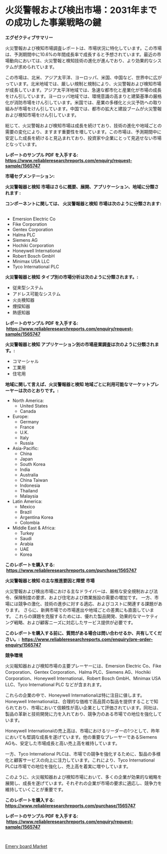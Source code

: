 <p><h1>火災警報および検出市場：2031年までの成功した事業戦略の鍵</h1></p><p><strong>エグゼクティブサマリー</strong></p>
<p><p>火災警報および検知市場調査レポートは、市場状況に特化しています。この市場は、予測期間中に10.6%の年間成長率で成長すると予想されています。最近の市場動向においては、火災警報と検知技術の進化が進んでおり、より効果的なシステムが求められています。</p><p>この市場は、北米、アジア太平洋、ヨーロッパ、米国、中国など、世界中に広がっています。北米地域では、厳しい規制と規制により、火災警報および検知市場が成長しています。アジア太平洋地域では、急速な都市化と産業化が市場の成長をけん引しています。ヨーロッパ地域では、環境意識の高まりと建築基準の厳格化が消防市場をけん引しています。米国では、産業の多様化と火災予防への取り組みが市場をけん引しています。中国では、都市の拡大と建設ブームが火災警報および検知市場をけん引しています。</p><p>総じて、火災警報および検知市場は成長を続けており、技術の進化や地域ごとの需要の変化により、ますます重要性を増しています。この市場は、予測期間中に安定した成長を続けると見込まれており、投資家や企業にとって見逃せない市場となっています。</p></p>
<p><strong>レポートのサンプル PDF を入手する: <a href="https://www.reliableresearchreports.com/enquiry/request-sample/1565747">https://www.reliableresearchreports.com/enquiry/request-sample/1565747</a></strong></p>
<p><strong>市場セグメンテーション:</strong></p>
<p><strong> 火災警報器と検知 市場はさらに概要、展開、アプリケーション、地域に分類されます :</strong></p>
<p><strong>コンポーネントに関しては、 火災警報器と検知 市場は次のように分類されます: &nbsp;</strong></p>
<p><ul><li>Emersion Electric Co</li><li>Fike Corporation</li><li>Gentex Corporation</li><li>Halma PLC</li><li>Siemens AG</li><li>Hochiki Corporation</li><li>Honeywell International</li><li>Robert Bosch GmbH</li><li>Minimax USA LLC</li><li>Tyco International PLC</li></ul></p>
<p><strong> 火災警報器と検知 タイプ別の市場分析は次のように分類されます。:</strong></p>
<p><ul><li>従来型システム</li><li>アドレス可能なシステム</li><li>火炎検知器</li><li>煙探知器</li><li>熱感知器</li></ul></p>
<p><strong>レポートのサンプル PDF を入手する: &nbsp;<a href="https://www.reliableresearchreports.com/enquiry/request-sample/1565747">https://www.reliableresearchreports.com/enquiry/request-sample/1565747</a></strong></p>
<p><strong> 火災警報器と検知 アプリケーション別の市場産業調査は次のように分類されます。:</strong></p>
<p><ul><li>コマーシャル</li><li>工業用</li><li>住宅用</li></ul></p>
<p><strong>地域に関して言えば、火災警報器と検知 地域ごとに利用可能なマーケットプレーヤーは次のとおりです。:</strong></p>
<p><ul>
    <li>
        North America:
        <ul>
            <li>United States</li>
            <li>Canada</li>
        </ul>
    </li>
    <li>
        Europe:
        <ul>
            <li>Germany</li>
            <li>France</li>
            <li>U.K.</li>
            <li>Italy</li>
            <li>Russia</li>
        </ul>
    </li>
    <li>
        Asia-Pacific:
        <ul>
            <li>China</li>
            <li>Japan</li>
            <li>South Korea</li>
            <li>India</li>
            <li>Australia</li>
            <li>China Taiwan</li>
            <li>Indonesia</li>
            <li>Thailand</li>
            <li>Malaysia</li>
        </ul>
    </li>
    <li>
        Latin America:
        <ul>
            <li>Mexico</li>
            <li>Brazil</li>
            <li>Argentina Korea</li>
            <li>Colombia</li>
        </ul>
    </li>
    <li>
        Middle East & Africa:
        <ul>
            <li>Turkey</li>
            <li>Saudi</li>
            <li>Arabia</li>
            <li>UAE</li>
            <li>Korea</li>
        </ul>
    </li>
    </ul></p>
<p><strong>このレポートを購入する: &nbsp;<a href="https://www.reliableresearchreports.com/purchase/1565747">https://www.reliableresearchreports.com/purchase/1565747</a></strong></p>
<p><strong>火災警報器と検知 の主な推進要因と障壁 市場</strong></p>
<p><p>火災警報および検出市場における主なドライバーは、厳格な安全規制および法令、保険制度の要求、および住宅および商業施設の需要の増加です。 一方、市場には競争の激化、技術の進歩に対する適応、およびコストに関連する課題があります。 さらに、新興市場での市場進出や地域ごとの差異にも直面しています。 これらの課題を克服するためには、優れた製品開発、効果的なマーケティング戦略、および顧客ニーズに対応したサービス提供が必要です。</p></p>
<p><strong>このレポートを購入する前に、質問がある場合は問い合わせるか、共有してください。:&nbsp; <a href="https://www.reliableresearchreports.com/enquiry/pre-order-enquiry/1565747">https://www.reliableresearchreports.com/enquiry/pre-order-enquiry/1565747</a></strong></p>
<p><strong>競争環境</strong></p>
<p><p>火災報知器および検知市場の主要プレーヤーには、Emersion Electric Co、Fike Corporation、Gentex Corporation、Halma PLC、Siemens AG、Hochiki Corporation、Honeywell International、Robert Bosch GmbH、Minimax USA LLC、Tyco International PLC などが含まれます。</p><p>これらの企業の中で、Honeywell Internationalは特に注目に値します。 Honeywell Internationalは、合理的な価格で高品質の製品を提供することで知られており、市場において信頼性が高い企業として評価されています。同社は、製品の革新と技術開発に力を入れており、競争力のある市場での地位を強化しています。</p><p>Honeywell Internationalの売上高は、市場におけるリーダーの1つとして、昨年においても堅調な成長を遂げています。他の重要なプレーヤーであるSiemens AGも、安定した市場成長と高い売上高を維持しています。</p><p>一方、Tyco International PLCは、市場での競争を強化するために、製品の多様化と顧客サービスの向上に注力しています。これにより、Tyco International PLCは市場での地位を強化し、売上高を着実に増やしています。</p><p>このように、火災報知器および検知市場において、多くの企業が効果的な戦略を展開し、成長を遂げています。それぞれの企業が市場の要求に適応し、競争力を維持していくことが重要です。</p></p>
<p><strong>このレポートを購入する: &nbsp; <a href="https://www.reliableresearchreports.com/purchase/1565747">https://www.reliableresearchreports.com/purchase/1565747</a></strong></p>
<p><strong>レポートのサンプル PDF を入手する: &nbsp;<a href="https://www.reliableresearchreports.com/enquiry/request-sample/1565747">https://www.reliableresearchreports.com/enquiry/request-sample/1565747</a></strong><strong></strong></p>
<p>&nbsp;</p>
<p><p><a href="https://github.com/Chiragrp22/Market-Research-Report-List-3/blob/main/emery-board-market.md">Emery board Market</a></p></p>